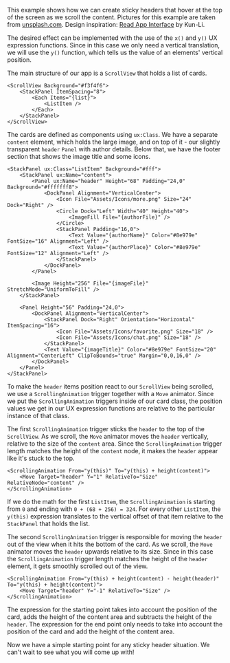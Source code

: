 This example shows how we can create sticky headers that hover at the top of the screen as we scroll the content. Pictures for this example are taken from [unsplash.com](https://unsplash.com/). Design inspiration: [Read App Interface](https://dribbble.com/shots/3335104-07-Read-App-Interface) by Kun-Li.

The desired effect can be implemented with the use of the `x()` and `y()` UX expression functions. Since in this case we only need a vertical translation, we will use the `y()` function, which tells us the value of an elements' vertical position.

The main structure of our app is a `ScrollView` that holds a list of cards.

```
<ScrollView Background="#f3f4f6">
    <StackPanel ItemSpacing="8">
        <Each Items="{list}">
            <ListItem />
        </Each>
    </StackPanel>
</ScrollView>
```

The cards are defined as components using `ux:Class`. We have a separate `content` element, which holds the large image, and on top of it - our slightly transparent `header` `Panel` with author details. Below that, we have the footer section that shows the image title and some icons.
```
<StackPanel ux:Class="ListItem" Background="#fff">
    <StackPanel ux:Name="content">
        <Panel ux:Name="header" Height="68" Padding="24,0" Background="#fffffff8">
            <DockPanel Alignment="VerticalCenter">
                <Icon File="Assets/Icons/more.png" Size="24" Dock="Right" />
                <Circle Dock="Left" Width="40" Height="40">
                    <ImageFill File="{authorFile}" />
                </Circle>
                <StackPanel Padding="16,0">
                    <Text Value="{authorName}" Color="#8e979e" FontSize="16" Alignment="Left" />
                    <Text Value="{authorPlace}" Color="#8e979e" FontSize="12" Alignment="Left" />
                </StackPanel>
            </DockPanel>
        </Panel>

        <Image Height="256" File="{imageFile}" StretchMode="UniformToFill" />
    </StackPanel>

    <Panel Height="56" Padding="24,0">
        <DockPanel Alignment="VerticalCenter">
            <StackPanel Dock="Right" Orientation="Horizontal" ItemSpacing="16">
                <Icon File="Assets/Icons/favorite.png" Size="18" />
                <Icon File="Assets/Icons/chat.png" Size="18" />
            </StackPanel>
            <Text Value="{imageTitle}" Color="#8e979e" FontSize="20" Alignment="CenterLeft" ClipToBounds="true" Margin="0,0,16,0" />
        </DockPanel>
    </Panel>
</StackPanel>
```

To make the `header` items position react to our `ScrollView` being scrolled, we use a `ScrollingAnimation` trigger together with a `Move` animator.
Since we put the `ScrollingAnimation` triggers inside of our card class, the position values we get in our UX expression functions are relative to the particular instance of that class.

The first `ScrollingAnimation` trigger sticks the `header` to the top of the `ScrollView`. As we scroll, the `Move` animator moves the `header` vertically, relative to the size of the `content` area. Since the `ScrollingAnimation` trigger length matches the height of the `content` node, it makes the `header` appear like it's stuck to the top.

```
<ScrollingAnimation From="y(this)" To="y(this) + height(content)">
    <Move Target="header" Y="1" RelativeTo="Size" RelativeNode="content" />
</ScrollingAnimation>
```

If we do the math for the first `ListItem`, the `ScrollingAnimation` is starting from `0` and ending with `0 + (68 + 256) = 324`. For every other `ListItem`, the `y(this)` expression translates to the vertical offset of that item relative to the `StackPanel` that holds the list.

The second `ScrollingAnimation` trigger is responsible for moving the `header` out of the view when it hits the bottom of the card. As we scroll, the `Move` animator moves the `header` upwards relative to its size. Since in this case the `ScrollingAnimation` trigger length matches the height of the `header` element, it gets smoothly scrolled out of the view.

```
<ScrollingAnimation From="y(this) + height(content) - height(header)" To="y(this) + height(content)">
    <Move Target="header" Y="-1" RelativeTo="Size" />
</ScrollingAnimation>
```

The expression for the starting point takes into account the position of the card, adds the height of the content area and subtracts the height of the `header`. The expression for the end point only needs to take into account the position of the card and add the height of the content area.

Now we have a simple starting point for any sticky header situation. We can't wait to see what you will come up with!
